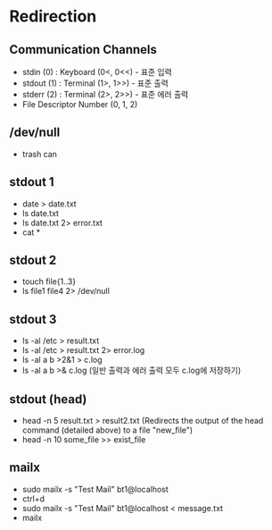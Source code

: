# Redirection

## Communication Channels

- stdin (0) : Keyboard (0<, 0<<) - 표준 입력
- stdout (1) : Terminal (1>, 1>>) - 표준 출력
- stderr (2) : Terminal (2>, 2>>) - 표준 에러 출력
- File Descriptor Number (0, 1, 2)

## /dev/null

- trash can

## stdout 1

- date > date.txt
- ls date.txt
- ls date.txt 2> error.txt
- cat *

## stdout 2

- touch file{1..3}
- ls file1 file4 2> /dev/null

## stdout 3

- ls -al /etc > result.txt
- ls -al /etc > result.txt 2> error.log
- ls -al a b >2&1 > c.log
- ls -al a b >& c.log (일반 출력과 에러 출력 모두 c.log에 저장하기)

## stdout (head)

- head -n 5 result.txt > result2.txt (Redirects the output of the head command (detailed above) to a file "new_file")
- head -n 10 some_file >> exist_file

## mailx

- sudo mailx -s "Test Mail" bt1@localhost
- ctrl+d
- sudo mailx -s "Test Mail" bt1@localhost < message.txt
- mailx
